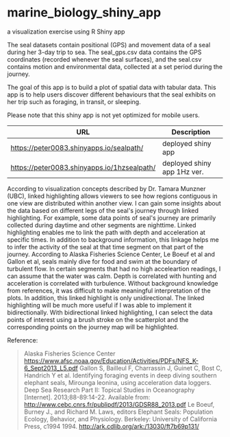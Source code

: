 # marine_biology_shiny_app
a visualization exercise using R Shiny app


The seal datasets contain positional (GPS) and movement data of a seal during her 3-day trip to sea. The seal_gps.csv data contains the GPS coordinates (recorded whenever the seal surfaces), and the seal.csv contains motion and environmental data, collected at a set period during the journey.

The goal of this app is to build a plot of spatial data with tabular data. This app is to help users discover different behaviours that the seal exhibits on her trip such as foraging, in transit, or sleeping. 

Please note that this shiny app is not yet optimized for mobile users.

| URL                                         | Description                 |
|---------------------------------------------|-----------------------------|
| https://peter0083.shinyapps.io/sealpath/    | deployed shiny app          |
| https://peter0083.shinyapps.io/1hzsealpath/ | deployed shiny app 1Hz ver. |

According to visualization concepts described by Dr. Tamara Munzner (UBC), linked highlighting allows viewers to see how regions contiguous in one view are distributed within another view. I can gain some insights about the data based on different legs of the seal's journey through linked highlighting. For example, some data points of seal's journey are primarily collected during daytime and other segments are nighttime. Linked highlighting enables me to link the path with depth and acceleration at specific times. In addition to background information, this linkage helps me to infer the activity of the seal at that time segment on that part of the journey. According to Alaska Fisheries Science Center, Le Boeuf et al and Gallon et al, seals mainly dive for food and swim at the boundary of turbulent flow. In certain segments that had no high acceleartion readings, I can assume that the water was calm. Depth is correlated with hunting and acceleration is correlated with turbulence. Without background knowledge from references, it was difficult to make meaningful interpretation of the plots. In addition, this linked highlight is only unidirectional. The linked highlighting will be much more useful if I was able to implement it bidirectionally. With bidirectional linked highlighting, I can select the data points of interest using a brush stroke on the scatterplot and the corresponding points on the journey map will be highlighted.



Reference:

> Alaska Fisheries Science Center https://www.afsc.noaa.gov/Education/Activities/PDFs/NFS_K-6_Sept2013_L5.pdf
> Gallon S, Bailleul F, Charrassin J, Guinet C, Bost C, Handrich Y et al. Identifying foraging events in deep diving southern elephant seals, Mirounga leonina, using acceleration data loggers. Deep Sea Research Part II: Topical Studies in Oceanography [Internet]. 2013;88-89:14-22. Available from: http://www.cebc.cnrs.fr/publipdf/2013/GDSR88_2013.pdf
> Le Boeuf, Burney J., and Richard M. Laws, editors Elephant Seals: Population Ecology, Behavior, and Physiology. Berkeley: University of California Press, c1994 1994. http://ark.cdlib.org/ark:/13030/ft7b69p131/

    

